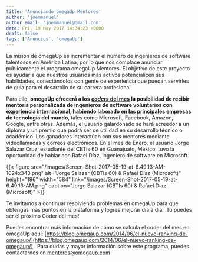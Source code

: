 ```yaml
---
title: 'Anunciando omegaUp Mentores'
author: 'joemmanuel'
author_email: 'joemmanuel@gmail.com'
date: Fri, 19 May 2017 14:34:23 +0000
draft: false
tags: ['Anuncios', 'omegaUp']
---
```


La misión de omegaUp es incrementar el número de ingenieros de software talentosos en América Latina, por lo que nos complace anunciar públicamente el programa omegaUp Mentores. El objetivo de este proyecto es ayudar a que nuestros usuarios más activos potencialicen sus habilidades, conectándolos con gente de experiencia que puedan servirles de guía para el desarrollo de su carrera profesional.

Para ello, **omegaUp ofrecerá a los** **[_coders_ del mes](https://blog.omegaup.com/2014/06/el-nuevo-ranking-de-omegaup/)** **la posibilidad de recibir mentoría personalizada de ingenieros de software voluntarios con experiencia internacional, habiendo laborado en las principales empresas de tecnología del mundo**, tales como Microsoft, Facebook, Amazon, Google, entre otras. Además, el usuario galardonado se hará acreedor a un diploma y un premio que podrá ser de utilidad en su desarrollo técnico o académico. Los ganadores interactúan con sus mentores mediante videollamadas y correos electrónicos. En el mes de Enero, el usuario Jorge Salazar Cruz, estudiante del CBTis 60 en Guanajuato, México, tuvo la oportunidad de hablar con Rafael Díaz, ingeniero de software en Microsoft.

{{< figure src="/images/Screen-Shot-2017-05-19-at-6.49.13-AM-1024x343.png" alt="Jorge Salazar (CBTIs 60) & Rafael Díaz (Microsoft)" height="196" width="584" link="/images/Screen-Shot-2017-05-19-at-6.49.13-AM.png" caption="Jorge Salazar (CBTIs 60) & Rafael Díaz (Microsoft)" >}}

Te invitamos a continuar resolviendo problemas en omegaUp para que obtengas más puntos en la plataforma y logres mejorar dia a dia. ¡Tú puedes ser el próximo Coder del mes!

Puedes encontrar más información de cómo se calcula el coder del mes en omegaUp aquí: [https://blog.omegaup.com/2014/06/el-nuevo-ranking-de-omegaup/](https://blog.omegaup.com/2014/06/el-nuevo-ranking-de-omegaup/) . Para dudas y mayor información sobre este programa, puedes contactarnos en [mentores@omegaup.com](mailto:mentores@omegaup.com)